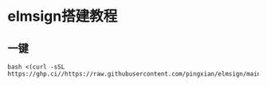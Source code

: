 # elmsign搭建教程
## 一键
```
bash <(curl -sSL https://ghp.ci//https://raw.githubusercontent.com/pingxian/elmsign/main/elmsign.sh)
```
